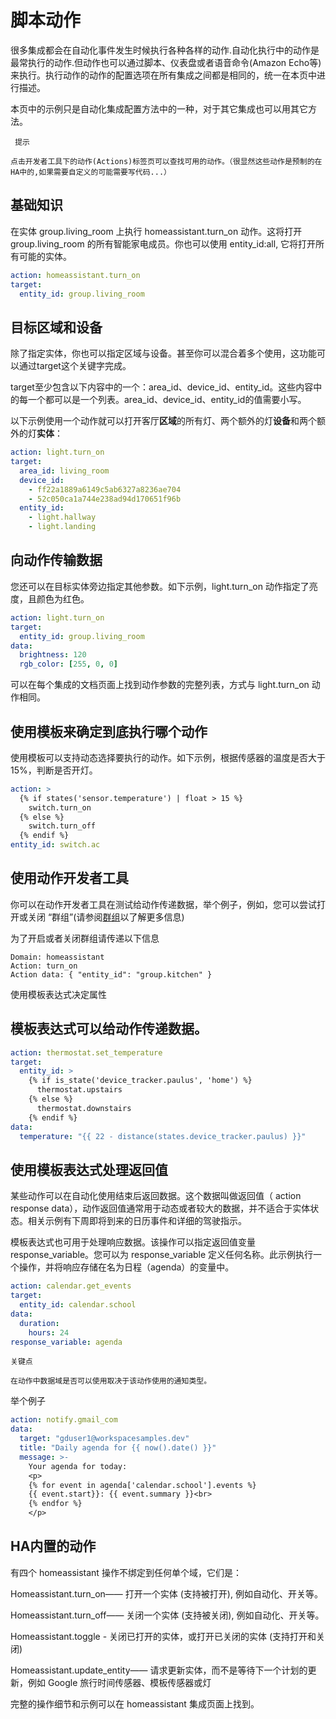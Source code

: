 # 脚本动作

很多集成都会在自动化事件发生时候执行各种各样的动作.自动化执行中的动作是最常执行的动作.但动作也可以通过脚本、仪表盘或者语音命令(Amazon Echo等)来执行。执行动作的动作的配置选项在所有集成之间都是相同的，统一在本页中进行描述。

本页中的示例只是自动化集成配置方法中的一种，对于其它集成也可以用其它方法。

```
 提示

点击开发者工具下的动作(Actions)标签页可以查找可用的动作。（很显然这些动作是预制的在HA中的,如果需要自定义的可能需要写代码...）
```

## 基础知识

在实体 group.living_room 上执行 homeassistant.turn_on 动作。这将打开 group.living_room 的所有智能家电成员。你也可以使用 entity_id:all, 它将打开所有可能的实体。

```yaml
action: homeassistant.turn_on
target:
  entity_id: group.living_room
```

## 目标区域和设备

除了指定实体，你也可以指定区域与设备。甚至你可以混合着多个使用，这功能可以通过target这个关键字完成。

target至少包含以下内容中的一个：area_id、device_id、entity_id。这些内容中的每一个都可以是一个列表。area_id、device_id、entity_id的值需要小写。

以下示例使用一个动作就可以打开客厅**区域**的所有灯、两个额外的灯**设备**和两个额外的灯**实体**：

```yaml
action: light.turn_on
target:
  area_id: living_room
  device_id:
    - ff22a1889a6149c5ab6327a8236ae704
    - 52c050ca1a744e238ad94d170651f96b
  entity_id:
    - light.hallway
    - light.landing
```

## 向动作传输数据

您还可以在目标实体旁边指定其他参数。如下示例，light.turn_on 动作指定了亮度，且颜色为红色。

```yaml
action: light.turn_on
target:
  entity_id: group.living_room
data:
  brightness: 120
  rgb_color: [255, 0, 0]
```

可以在每个集成的文档页面上找到动作参数的完整列表，方式与 light.turn_on 动作相同。

## 使用模板来确定到底执行哪个动作

使用模板可以支持动态选择要执行的动作。如下示例，根据传感器的温度是否大于15%，判断是否开灯。

```yaml
action: >
  {% if states('sensor.temperature') | float > 15 %}
    switch.turn_on
  {% else %}
    switch.turn_off
  {% endif %}
entity_id: switch.ac
```

## 使用动作开发者工具

你可以在动作开发者工具在测试给动作传递数据，举个例子，例如，您可以尝试打开或关闭 “群组”(请参阅[群组](https://www.home-assistant.io/integrations/group/)以了解更多信息)

为了开启或者关闭群组请传递以下信息

```
Domain: homeassistant
Action: turn_on
Action data: { "entity_id": "group.kitchen" }
```

使用模板表达式决定属性

## 模板表达式可以给动作传递数据。

```yaml
action: thermostat.set_temperature
target:
  entity_id: >
    {% if is_state('device_tracker.paulus', 'home') %}
      thermostat.upstairs
    {% else %}
      thermostat.downstairs
    {% endif %}
data:
  temperature: "{{ 22 - distance(states.device_tracker.paulus) }}"
```

##  使用模板表达式处理返回值

某些动作可以在自动化使用结束后返回数据。这个数据叫做返回值（ action response data），动作返回值通常用于动态或者较大的数据，并不适合于实体状态。相关示例有下周即将到来的日历事件和详细的驾驶指示。

模板表达式也可用于处理响应数据。该操作可以指定返回值变量response_variable。您可以为 response_variable 定义任何名称。此示例执行一个操作，并将响应存储在名为日程（agenda）的变量中。

```yaml
action: calendar.get_events
target:
  entity_id: calendar.school
data:
  duration:
    hours: 24
response_variable: agenda
```

```
关键点

在动作中数据域是否可以使用取决于该动作使用的通知类型。
```

举个例子

```yaml
action: notify.gmail_com
data:
  target: "gduser1@workspacesamples.dev"
  title: "Daily agenda for {{ now().date() }}"
  message: >-
    Your agenda for today:
    <p>
    {% for event in agenda['calendar.school'].events %}
    {{ event.start}}: {{ event.summary }}<br>
    {% endfor %}
    </p>
```

## HA内置的动作

有四个 homeassistant 操作不绑定到任何单个域，它们是：

Homeassistant.turn_on—— 打开一个实体 (支持被打开), 例如自动化、开关等。

Homeassistant.turn_off—— 关闭一个实体 (支持被关闭), 例如自动化、开关等。

Homeassistant.toggle - 关闭已打开的实体，或打开已关闭的实体 (支持打开和关闭)

Homeassistant.update_entity—— 请求更新实体，而不是等待下一个计划的更新，例如 Google 旅行时间传感器、模板传感器或灯

完整的操作细节和示例可以在 homeassistant 集成页面上找到。



